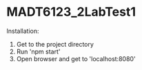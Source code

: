 # MADT6123_2LabTest1

Installation:
1. Get to the project directory
2. Run 'npm start'
3. Open browser and get to 'localhost:8080'
